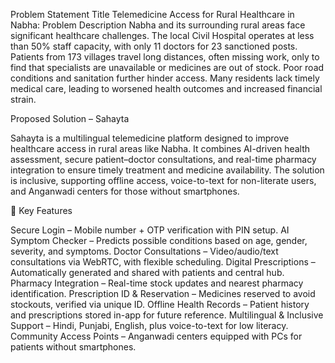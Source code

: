Problem Statement Title Telemedicine Access for Rural Healthcare in Nabha:
Problem Description Nabha and its surrounding rural areas face significant healthcare challenges. The local Civil Hospital operates at less than 50% staff capacity, with only 11 doctors for 23 sanctioned posts. Patients from 173 villages travel long distances, often missing work, only to find that specialists are unavailable or medicines are out of stock. Poor road conditions and sanitation further hinder access. Many residents lack timely medical care, leading to worsened health outcomes and increased financial strain.

Proposed Solution – Sahayta

Sahayta is a multilingual telemedicine platform designed to improve healthcare access in rural areas like Nabha. It combines AI-driven health assessment, secure patient–doctor consultations, and real-time pharmacy integration to ensure timely treatment and medicine availability. The solution is inclusive, supporting offline access, voice-to-text for non-literate users, and Anganwadi centers for those without smartphones.

🔹 Key Features

Secure Login – Mobile number + OTP verification with PIN setup.
AI Symptom Checker – Predicts possible conditions based on age, gender, severity, and symptoms.
Doctor Consultations – Video/audio/text consultations via WebRTC, with flexible scheduling.
Digital Prescriptions – Automatically generated and shared with patients and central hub.
Pharmacy Integration – Real-time stock updates and nearest pharmacy identification.
Prescription ID & Reservation – Medicines reserved to avoid stockouts, verified via unique ID.
Offline Health Records – Patient history and prescriptions stored in-app for future reference.
Multilingual & Inclusive Support – Hindi, Punjabi, English, plus voice-to-text for low literacy.
Community Access Points – Anganwadi centers equipped with PCs for patients without smartphones.
